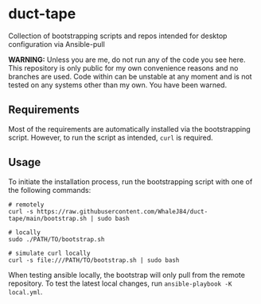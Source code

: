 # duct-tape

Collection of bootstrapping scripts and repos intended for desktop configuration via Ansible-pull

**WARNING:** Unless you are me, do not run any of the code you see here.
This repository is only public for my own convenience reasons and no branches are used.
Code within can be unstable at any moment and is not tested on any systems other than my own.
You have been warned.

## Requirements

Most of the requirements are automatically installed via the bootstrapping script.
However, to run the script as intended, `curl` is required.

## Usage

To initiate the installation process, run the bootstrapping script with one of the following commands:

```shell
# remotely
curl -s https://raw.githubusercontent.com/WhaleJ84/duct-tape/main/bootstrap.sh | sudo bash

# locally
sudo ./PATH/TO/bootstrap.sh

# simulate curl locally
curl -s file:///PATH/TO/bootstrap.sh | sudo bash
```

When testing ansible locally, the bootstrap will only pull from the remote repository.
To test the latest local changes, run `ansible-playbook -K local.yml`.

